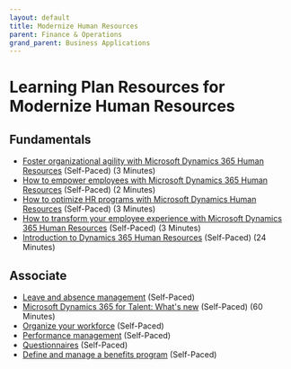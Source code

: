 ```yaml
---
layout: default
title: Modernize Human Resources
parent: Finance & Operations
grand_parent: Business Applications
---
```


# Learning Plan Resources for Modernize Human Resources

## Fundamentals

* [Foster organizational agility with Microsoft Dynamics 365 Human Resources](https://www.youtube.com/watch?v=568w868TJdw) (Self-Paced) (3 Minutes)
* [How to empower employees with Microsoft Dynamics 365 Human Resources](https://www.youtube.com/watch?v=tvwqvk0Qmlc) (Self-Paced) (2 Minutes)
* [How to optimize HR programs with Microsoft Dynamics Human Resources](https://www.youtube.com/watch?v=LKmtKeN2hwk) (Self-Paced) (3 Minutes)
* [How to transform your employee experience with Microsoft Dynamics 365 Human Resources](https://www.youtube.com/watch?v=8EKxmQLteto) (Self-Paced) (3 Minutes)
* [Introduction to Dynamics 365 Human Resources](https://docs.microsoft.com/en-us/learn/wwl/introduction-dynamics-365-human-resources/) (Self-Paced) (24 Minutes)

## Associate

* [Leave and absence management](https://docs.microsoft.com/en-us/dynamics365/talent/leave-absence-overview) (Self-Paced)
* [Microsoft Dynamics 365 for Talent: What's new](https://www.youtube.com/watch?v=hTGJWWWughg) (Self-Paced) (60 Minutes)
* [Organize your workforce](https://docs.microsoft.com/en-us/dynamics365/talent/departments-jobs-positions) (Self-Paced)
* [Performance management](https://docs.microsoft.com/en-us/dynamics365/talent/performance-management-overview) (Self-Paced)
* [Questionnaires](https://docs.microsoft.com/en-us/dynamics365/talent/questionnaires) (Self-Paced)
* [Define and manage a benefits program](https://docs.microsoft.com/en-us/dynamics365/talent/manage-benefit-program) (Self-Paced)
